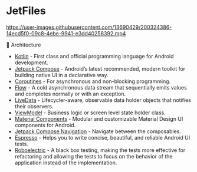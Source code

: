# JetFiles

https://user-images.githubusercontent.com/13690429/200324386-14ecd5f0-09c8-4ebe-9941-e3dd40258392.mp4

🧬 Architecture

<ul>
  <li><a href="https://kotlinlang.org/">Kotlin</a> - First class and official programming language for Android development.</li>
  <li><a href="https://kotlinlang.org/">Jetpack Compose</a> - Android’s latest recommended, modern toolkit for building native UI in a declarative way.</li>
  <li><a href="https://kotlinlang.org/docs/coroutines-overview.html">Coroutines</a> - For asynchronous and non-blocking programming.</li>
  <li><a href="https://developer.android.com/kotlin/flow">Flow</a> - A cold asynchronous data stream that sequentially emits values and completes normally or with an exception.</li>
  <li><a href="https://developer.android.com/topic/libraries/architecture/livedata">LiveData</a> - Lifecycler-aware, observable data holder objects that notifies their observers.</li>
  <li><a href="https://developer.android.com/topic/libraries/architecture/viewmodel">ViewModel</a> - Business logic or screen level state holder class.</li>
  <li><a href="https://github.com/material-components/material-components-android">Material Components</a> - Modular and customizable Material Design UI components for Android.</li>
  <li><a href="https://developer.android.com/jetpack/compose/navigation">Jetpack Compose Navigation</a> - Navigate between the composables.</li>
  <li><a href="https://developer.android.com/training/testing/espresso">Espresso</a> - Helps you to write concise, beautiful, and reliable Android UI tests.</li>
  <li><a href="https://robolectric.org/">Roboelectric</a> - A black box testing, making the tests more effective for refactoring and allowing the tests to focus on the behavior of the application instead of the implementation.</li>
</ul>
